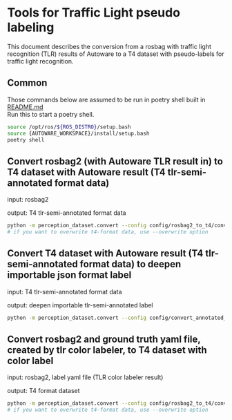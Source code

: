 # Tools for Traffic Light pseudo labeling

This document describes the conversion from a rosbag with traffic light recognition (TLR) results of Autoware to a T4 dataset with pseudo-labels for traffic light recognition.

## Common

Those commands below are assumed to be run in poetry shell built in [README.md](../README.md)  
Run this to start a poetry shell.

```bash
source /opt/ros/${ROS_DISTRO}/setup.bash
source {AUTOWARE_WORKSPACE}/install/setup.bash
poetry shell
```

## Convert rosbag2 (with Autoware TLR result in) to T4 dataset with Autoware result (T4 tlr-semi-annotated format data)

input: rosbag2

output: T4 tlr-semi-annotated format data

```bash
python -m perception_dataset.convert --config config/rosbag2_to_t4/convert_rosbag2_to_annotated_t4_tlr.yaml
# if you want to overwrite t4-format data, use --overwrite option
```

## Convert T4 dataset with Autoware result (T4 tlr-semi-annotated format data) to deepen importable json format label

input: T4 tlr-semi-annotated format data

output: deepen importable tlr-semi-annotated label

```bash
python -m perception_dataset.convert --config config/convert_annotated_t4_tlr_to_deepen.yaml
```

## Convert rosbag2 and ground truth yaml file, created by tlr color labeler, to T4 dataset with color label

input: rosbag2, label yaml file (TLR color labeler result)

output: T4 format dataset

```bash
python -m perception_dataset.convert --config config/rosbag2_to_t4/convert_rosbag2_with_gt_to_annotated_t4_tlr.yaml
# if you want to overwrite t4-format data, use --overwrite option
```
